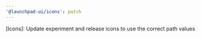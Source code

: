 ```yaml
---
'@launchpad-ui/icons': patch
---
```


[Icons]: Update experiment and release icons to use the correct path values
